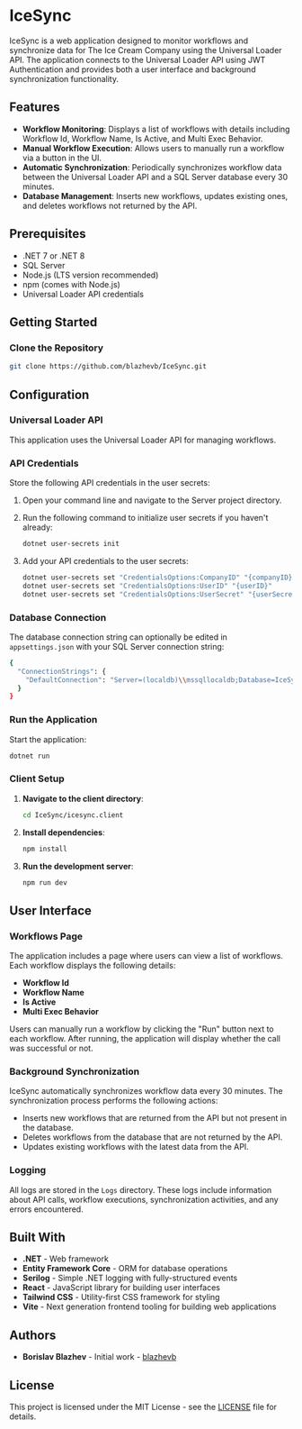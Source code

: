 # IceSync

IceSync is a web application designed to monitor workflows and synchronize data for The Ice Cream Company using the Universal Loader API. The application connects to the Universal Loader API using JWT Authentication and provides both a user interface and background synchronization functionality.

## Features

- **Workflow Monitoring**: Displays a list of workflows with details including Workflow Id, Workflow Name, Is Active, and Multi Exec Behavior.
- **Manual Workflow Execution**: Allows users to manually run a workflow via a button in the UI.
- **Automatic Synchronization**: Periodically synchronizes workflow data between the Universal Loader API and a SQL Server database every 30 minutes.
- **Database Management**: Inserts new workflows, updates existing ones, and deletes workflows not returned by the API.

## Prerequisites

- .NET 7 or .NET 8
- SQL Server
- Node.js (LTS version recommended)
- npm (comes with Node.js)
- Universal Loader API credentials

## Getting Started

### Clone the Repository

```sh
git clone https://github.com/blazhevb/IceSync.git
```
## Configuration

### Universal Loader API
This application uses the Universal Loader API for managing workflows.

### API Credentials

Store the following API credentials in the user secrets:

1. Open your command line and navigate to the Server project directory.

2. Run the following command to initialize user secrets if you haven't already:

    ```sh
    dotnet user-secrets init
    ```

3. Add your API credentials to the user secrets:

    ```sh
    dotnet user-secrets set "CredentialsOptions:CompanyID" "{companyID}"
    dotnet user-secrets set "CredentialsOptions:UserID" "{userID}"
    dotnet user-secrets set "CredentialsOptions:UserSecret" "{userSecret}"
    ```

### Database Connection

The database connection string can optionally be edited in `appsettings.json` with your SQL Server connection string:

```sh
{
  "ConnectionStrings": {
    "DefaultConnection": "Server=(localdb)\\mssqllocaldb;Database=IceSyncDb;Trusted_Connection=True;MultipleActiveResultSets=true"
  }
}
```
### Run the Application

Start the application:

```sh
dotnet run
```
### Client Setup

1. **Navigate to the client directory**:

    ```sh
    cd IceSync/icesync.client
    ```

2. **Install dependencies**:

    ```sh
    npm install
    ```

3. **Run the development server**:

    ```sh
    npm run dev
    ```
## User Interface

### Workflows Page

The application includes a page where users can view a list of workflows. Each workflow displays the following details:

- **Workflow Id**
- **Workflow Name**
- **Is Active**
- **Multi Exec Behavior**

Users can manually run a workflow by clicking the "Run" button next to each workflow. After running, the application will display whether the call was successful or not.

### Background Synchronization

IceSync automatically synchronizes workflow data every 30 minutes. The synchronization process performs the following actions:

- Inserts new workflows that are returned from the API but not present in the database.
- Deletes workflows from the database that are not returned by the API.
- Updates existing workflows with the latest data from the API.

### Logging

All logs are stored in the `Logs` directory. These logs include information about API calls, workflow executions, synchronization activities, and any errors encountered.

## Built With

- **.NET** - Web framework
- **Entity Framework Core** - ORM for database operations
- **Serilog** - Simple .NET logging with fully-structured events
- **React** - JavaScript library for building user interfaces
- **Tailwind CSS** - Utility-first CSS framework for styling
- **Vite** - Next generation frontend tooling for building web applications

## Authors

- **Borislav Blazhev** - Initial work - [blazhevb](https://github.com/blazhevb)

## License

This project is licensed under the MIT License - see the [LICENSE](LICENSE) file for details.

